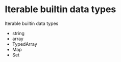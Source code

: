# Iterable builtin data types

Iterable builtin data types
- string
- array
- TypedArray
- Map
- Set
